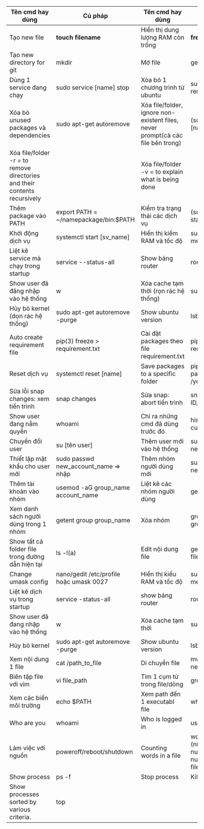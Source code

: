 Tên cmd hay dùng | Cú pháp | Tên cmd hay dùng | Cú pháp 
------ | ---- | ------ | ----
Tạo new file | **touch filename** | Hiển thị dung lượng RAM còn trống | **free -m**
Tạo new directory for git | mkdir | Mở file | gedit filename
Dùng 1 service đang chạy | sudo service [name] stop | Xóa bỏ 1 chương trình từ ubuntu | sudo apt-get/apt remove [name]
Xóa bỏ unused packages và dependencies | sudo apt-get autoremove | Xóa file/folder, ignore non-existent files, never prompt(cả các file bên trong) | (sudo) rm -rf [name] 
Xóa file/folder -r = to remove directories and their contents recursively |  | Xóa file/folder -v = to explain what is being done
Thêm package vào PATH | export PATH = ~/namepackage/bin:$PATH | Kiểm tra trạng thái các dịch vụ | (sudo) systemctl status [sv_name]
Khởi động dịch vụ | systemctl start [sv_name] | Hiển thị kiểm RAM và tốc độ | sudo lshw -c memory
Liệt kê service mà chạy trong startup | service --status-all | Show bảng router | route -n 
Show user đã đăng nhập vào hệ thống | w | Xóa cache tạm thời (rọn rác hệ thống) | sudo apt-get clean
Hủy bỏ kernel (dọn rác hệ thống) | sudo apt-get autoremove -purge | Show ubuntu version | lsb_release -a
Auto create requirement file | pip(3) freeze > requirement.txt | Cài đặt packages theo file requirement.txt | pip(3) install -re requirements.txt
Reset dịch vụ | systemctl reset [name] | Save packages to a specific folder | pip(3) install package_name -t /your_directory
Sửa lỗi snap changes: xem tiến trình | snap changes | Sửa snap: abort tiến trình | snap abort ID_doing_process
Show user đang nắm quyền | whoami | Chỉ ra những cmd đã dùng trước đó | history  tail: 10 cmd cuối <br> 
Chuyển đổi user | su [tên user] | Thêm user mới vào hệ thống | sudo useradd new_account_name 
Thiết lập mật khẩu cho user mới | sudo passwd new_account_name => nhập | Thêm nhóm người dùng mới | sudo groupadd new_group_name 
Thêm tài khoản vào nhóm | usemod -aG group_name account_name | Liệt kê các nhóm người dùng | getent group 
Xem danh sách người dùng trong 1 nhóm | getent group group_name | Xóa nhóm | groupdel groupname
Show tất cả folder file trong đường dẫn hiện tại | ls -l(a) | Edit nội dung file | getdit/nane file_name
Change umask config | nano/gedit /etc/profile hoặc umask 0027 | Hiển thị kiểu RAM và tốc độ | sudo lshw -c memory
Liệt kê dịch vụ trong startup | service -status-all | show bảng router | route -n
Show user đã đang nhập vào hệ thống | w | Xóa cache tạm thời | sudo apt-get clean
Hủy bỏ kernel | sudo apt-get autoremove -purge | Show ubuntu version | lsb_release -a
Xem nội dung 1 file | cat /path_to_file | Di chuyển file | mv old_path new_path 
Biên tập file với vim | vi file_path | Tìm 1 cụm từ trong file/dòng | grep
Xem các biến môi trường | echo $PATH | Xem path đến 1 executabl file | which ten_file
Who are you | whoami | Who is logged in | users/who/w
Làm việc với nguồn | poweroff/reboot/shutdown | Counting words in a file | wc file_name (num_of_line, num_of_word, num_of_bytes, file_name)
Show process | ps -f | Stop process | Kill (-9) PID 
Show  processes sorted by various criteria.  | top 